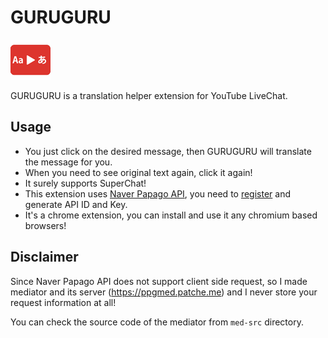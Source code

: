 # GURUGURU

![Logo](src/res/logo64.png)

GURUGURU is a translation helper extension for YouTube LiveChat. 

## Usage
 * You just click on the desired message, then GURUGURU will translate the message for you.
 * When you need to see original text again, click it again!
 * It surely supports SuperChat!
 * This extension uses [Naver Papago API](https://developers.naver.com/docs/papago/README.md), you need to [register](https://developers.naver.com/apps/#/register) and generate API ID and Key.
 * It's a chrome extension, you can install and use it any chromium based browsers!

## Disclaimer
Since Naver Papago API does not support client side request, so I made mediator and its server (https://ppgmed.patche.me) and I never store your request information at all!

You can check the source code of the mediator from `med-src` directory.
